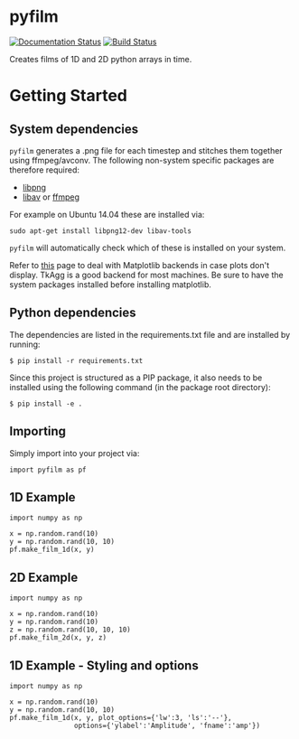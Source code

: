 pyfilm
======

[![Documentation Status](https://readthedocs.org/projects/pyfilm/badge/?version=latest)](https://readthedocs.org/projects/pyfilm/?badge=latest)
[![Build Status](https://travis-ci.org/ferdinandvwyk/pyfilm.svg?branch=master)](https://travis-ci.org/ferdinandvwyk/pyfilm)

Creates films of 1D and 2D python arrays in time.

Getting Started
===============

System dependencies
-------------------

`pyfilm` generates a .png file for each timestep and stitches them together using
ffmpeg/avconv. The following non-system specific packages are therefore 
required:

* [libpng](www.libpng.org/pub/png/libpng.html)
* [libav](https://libav.org/) or [ffmpeg](https://www.ffmpeg.org/)

For example on Ubuntu 14.04 these are installed via:

    sudo apt-get install libpng12-dev libav-tools

`pyfilm` will automatically check which of these is installed on your system.

Refer to [this](http://matplotlib.org/faq/usage_faq.html#what-is-a-backend) 
page to deal with Matplotlib backends in case plots don't display. TkAgg is a
good backend for most machines. Be sure to have the system packages installed 
before installing matplotlib.

Python dependencies
-------------------

The dependencies are listed in the requirements.txt file and are installed by
running:

    $ pip install -r requirements.txt

Since this project is structured as a PIP package, it also needs to be installed
using the following command (in the package root directory):

    $ pip install -e .

Importing
---------

Simply import into your project via:

    import pyfilm as pf

1D Example
----------

    import numpy as np

    x = np.random.rand(10)
    y = np.random.rand(10, 10)
    pf.make_film_1d(x, y)

2D Example
----------

    import numpy as np

    x = np.random.rand(10)
    y = np.random.rand(10)
    z = np.random.rand(10, 10, 10)
    pf.make_film_2d(x, y, z)

1D Example - Styling and options
--------------------------------

    import numpy as np

    x = np.random.rand(10)
    y = np.random.rand(10, 10)
    pf.make_film_1d(x, y, plot_options={'lw':3, 'ls':'--'}, 
                    options={'ylabel':'Amplitude', 'fname':'amp'})














